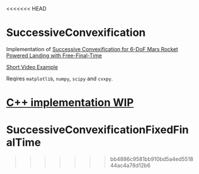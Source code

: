 <<<<<<< HEAD
# SuccessiveConvexification
Implementation of [Successive Convexification for 6-DoF Mars Rocket Powered Landing with Free-Final-Time](https://arxiv.org/abs/1802.03827)

[Short Video Example](https://gfycat.com/HideousUniqueEthiopianwolf)

Reqires `matplotlib`, `numpy`, `scipy` and `cvxpy`.

[C++ implementation WIP](https://github.com/EmbersArc/SuccessiveConvexificationCpp)
=======
# SuccessiveConvexificationFixedFinalTime
>>>>>>> bb4886c9581bb910bd5a4ed551844ac4a78d12b6
